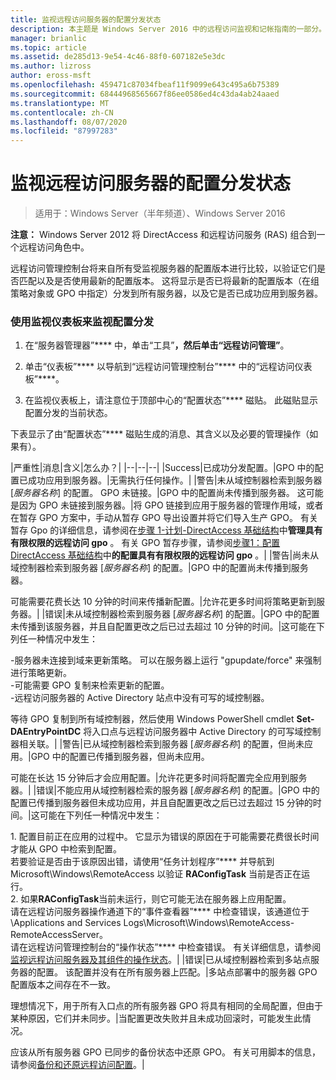 ```yaml
---
title: 监视远程访问服务器的配置分发状态
description: 本主题是 Windows Server 2016 中的远程访问监视和记帐指南的一部分。
manager: brianlic
ms.topic: article
ms.assetid: de285d13-9e54-4c46-88f0-607182e5e3dc
ms.author: lizross
author: eross-msft
ms.openlocfilehash: 459471c87034fbeaf11f9099e643c495a6b75389
ms.sourcegitcommit: 68444968565667f86ee0586ed4c43da4ab24aaed
ms.translationtype: MT
ms.contentlocale: zh-CN
ms.lasthandoff: 08/07/2020
ms.locfileid: "87997283"
---
```

# <a name="monitor-the-configuration-distribution-status-of-the-remote-access-server"></a>监视远程访问服务器的配置分发状态

>适用于：Windows Server（半年频道）、Windows Server 2016

**注意：** Windows Server 2012 将 DirectAccess 和远程访问服务 (RAS) 组合到一个远程访问角色中。

远程访问管理控制台将来自所有受监视服务器的配置版本进行比较，以验证它们是否匹配以及是否使用最新的配置版本。 这将显示是否已将最新的配置版本（在组策略对象或 GPO 中指定）分发到所有服务器，以及它是否已成功应用到服务器。

### <a name="to-use-the-monitoring-dashboard-to-monitor-the-configuration-distribution"></a>使用监视仪表板来监视配置分发

1.  在“服务器管理器”**** 中，单击“工具”****，然后单击“远程访问管理”****。

2.  单击“仪表板”**** 以导航到“远程访问管理控制台”**** 中的“远程访问仪表板”****。

3.  在监视仪表板上，请注意位于顶部中心的“配置状态”**** 磁贴。 此磁贴显示配置分发的当前状态。

下表显示了由“配置状态”**** 磁贴生成的消息、其含义以及必要的管理操作（如果有）。

|严重性|消息|含义|怎么办？|
|--|--|--|
|Success|已成功分发配置。|GPO 中的配置已成功应用到服务器。|无需执行任何操作。|
|警告|未从域控制器检索到服务器 [*服务器名称*] 的配置。 GPO 未链接。|GPO 中的配置尚未传播到服务器。 这可能是因为 GPO 未链接到服务器。|将 GPO 链接到应用于服务器的管理作用域，或者在暂存 GPO 方案中，手动从暂存 GPO 导出设置并将它们导入生产 GPO。 有关暂存 Gpo 的详细信息，请参阅在[步骤 1-计划-DirectAccess 基础结构](../../directaccess/single-server-advanced/da-adv-plan-s1-infrastructure.md)中**管理具有有限权限的远程访问 gpo** 。 有关 GPO 暂存步骤，请参阅[步骤1：配置 DirectAccess 基础结构](../../directaccess/single-server-advanced/da-adv-configure-s1-infrastructure.md)中**的配置具有有限权限的远程访问 gpo** 。|
|警告|尚未从域控制器检索到服务器 [*服务器名称*] 的配置。|GPO 中的配置尚未传播到服务器。<p>可能需要花费长达 10 分钟的时间来传播新配置。|允许花更多时间将策略更新到服务器。|
|错误|未从域控制器检索到服务器 [*服务器名称*] 的配置。|GPO 中的配置未传播到该服务器，并且自配置更改之后已过去超过 10 分钟的时间。|这可能在下列任一种情况中发生：<p>-服务器未连接到域来更新策略。 可以在服务器上运行 "gpupdate/force" 来强制进行策略更新。<br />-可能需要 GPO 复制来检索更新的配置。<br />-远程访问服务器的 Active Directory 站点中没有可写的域控制器。<p>等待 GPO 复制到所有域控制器，然后使用 Windows PowerShell cmdlet **Set-DAEntryPointDC** 将入口点与远程访问服务器中 Active Directory 的可写域控制器相关联。|
|警告|已从域控制器检索到服务器 [*服务器名称*] 的配置，但尚未应用。|GPO 中的配置已传播到服务器，但尚未应用。<p>可能在长达 15 分钟后才会应用配置。|允许花更多时间将配置完全应用到服务器。|
|错误|不能应用从域控制器检索的服务器 [*服务器名称*] 的配置。|GPO 中的配置已传播到服务器但未成功应用，并且自配置更改之后已过去超过 15 分钟的时间。|这可能在下列任一种情况中发生：<p>1. 配置目前正在应用的过程中。 它显示为错误的原因在于可能需要花费很长时间才能从 GPO 中检索到配置。<br />    若要验证是否由于该原因出错，请使用“任务计划程序”**** 并导航到 Microsoft\Windows\RemoteAccess 以验证 **RAConfigTask** 当前是否正在运行。<br />2. 如果**RAConfigTask**当前未运行，则它可能无法在服务器上应用配置。<br />    请在远程访问服务器操作通道下的“事件查看器”**** 中检查错误，该通道位于 \Applications and Services Logs\Microsoft\Windows\RemoteAccess-RemoteAccessServer。<br />    请在远程访问管理控制台的“操作状态”**** 中检查错误。 有关详细信息，请参阅[监视远程访问服务器及其组件的操作状态](Monitor-the-operations-status-of-the-Remote-Access-server-and-its-components.md)。|
|错误|已从域控制器检索到多站点服务器的配置。 该配置并没有在所有服务器上匹配。|多站点部署中的服务器 GPO 配置版本之间存在不一致。<p>理想情况下，用于所有入口点的所有服务器 GPO 将具有相同的全局配置，但由于某种原因，它们并未同步。|当配置更改失败并且未成功回滚时，可能发生此情况。<p>应该从所有服务器 GPO 已同步的备份状态中还原 GPO。 有关可用脚本的信息，请参阅[备份和还原远程访问配置](https://gallery.technet.microsoft.com/Back-up-and-Restore-Remote-e157e6a6)。|